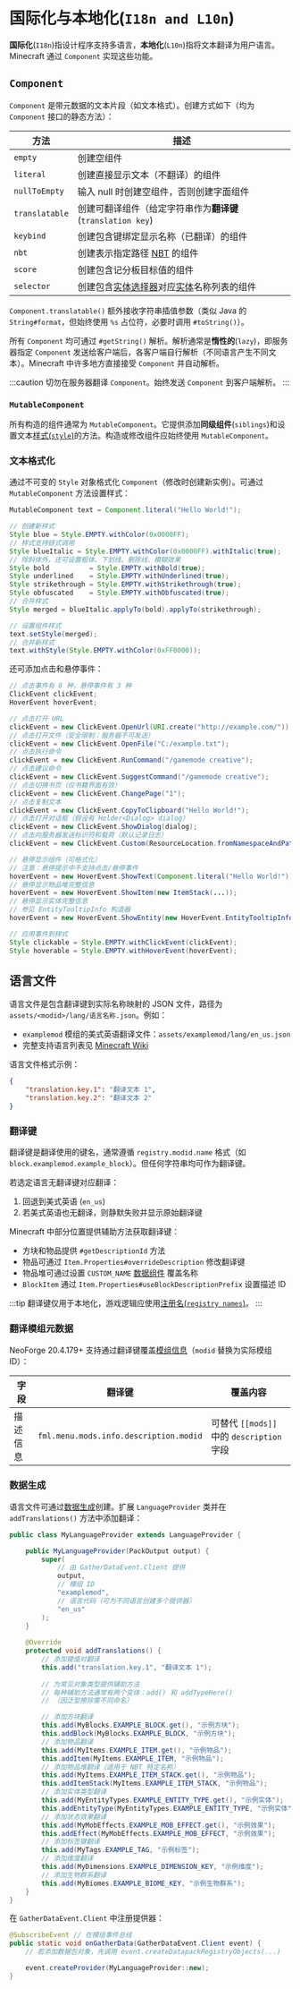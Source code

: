 ﻿# **国际化与本地化**(`I18n and L10n`)

**国际化**(`I18n`)指设计程序支持多语言，**本地化**(`L10n`)指将文本翻译为用户语言。Minecraft 通过 `Component` 实现这些功能。

## `Component`

`Component` 是带元数据的文本片段（如文本格式）。创建方式如下（均为 `Component` 接口的静态方法）：

| 方法           | 描述                                                                                           |
|----------------|------------------------------------------------------------------------------------------------|
| `empty`        | 创建空组件                                                                                     |
| `literal`      | 创建直接显示文本（不翻译）的组件                                                               |
| `nullToEmpty`  | 输入 null 时创建空组件，否则创建字面组件                                                       |
| `translatable` | 创建可翻译组件（给定字符串作为**翻译键**(`translation key`)                                    |
| `keybind`      | 创建包含键绑定显示名称（已翻译）的组件                                                         |
| `nbt`          | 创建表示指定路径 [NBT][nbt] 的组件                                                             |
| `score`        | 创建包含记分板目标值的组件                                                                     |
| `selector`     | 创建包含[实体选择器][selector]对应[实体][entity]名称列表的组件                                 |

`Component.translatable()` 额外接收字符串插值参数（类似 Java 的 `String#format`，但始终使用 `%s` 占位符，必要时调用 `#toString()`）。

所有 `Component` 均可通过 `#getString()` 解析。解析通常是**惰性的**(`lazy`)，即服务器指定 `Component` 发送给客户端后，各客户端自行解析（不同语言产生不同文本）。Minecraft 中许多地方直接接受 `Component` 并自动解析。

:::caution
切勿在服务器翻译 `Component`。始终发送 `Component` 到客户端解析。
:::

### `MutableComponent`

所有构造的组件通常为 `MutableComponent`。它提供添加**同级组件**(`siblings`)和设置文本[样式(`style`)][style]的方法。构造或修改组件应始终使用 `MutableComponent`。

### 文本格式化

通过不可变的 `Style` 对象格式化 `Component`（修改时创建新实例）。可通过 `MutableComponent` 方法设置样式：

```java
MutableComponent text = Component.literal("Hello World!");

// 创建新样式
Style blue = Style.EMPTY.withColor(0x0000FF);
// 样式支持链式调用
Style blueItalic = Style.EMPTY.withColor(0x0000FF).withItalic(true);
// 除斜体外，还可设置粗体、下划线、删除线、模糊效果
Style bold          = Style.EMPTY.withBold(true);
Style underlined    = Style.EMPTY.withUnderlined(true);
Style strikethrough = Style.EMPTY.withStrikethrough(true);
Style obfuscated    = Style.EMPTY.withObfuscated(true);
// 合并样式
Style merged = blueItalic.applyTo(bold).applyTo(strikethrough);

// 设置组件样式
text.setStyle(merged);
// 合并新样式
text.withStyle(Style.EMPTY.withColor(0xFF0000));
```

还可添加点击和悬停事件：

```java
// 点击事件有 8 种，悬停事件有 3 种
ClickEvent clickEvent;
HoverEvent hoverEvent;

// 点击打开 URL
clickEvent = new ClickEvent.OpenUrl(URI.create("http://example.com/"));
// 点击打开文件（安全限制：服务器不可发送）
clickEvent = new ClickEvent.OpenFile("C:/example.txt");
// 点击执行命令
clickEvent = new ClickEvent.RunCommand("/gamemode creative");
// 点击建议命令
clickEvent = new ClickEvent.SuggestCommand("/gamemode creative");
// 点击切换书页（仅书籍界面有效）
clickEvent = new ClickEvent.ChangePage("1");
// 点击复制文本
clickEvent = new ClickEvent.CopyToClipboard("Hello World!");
// 点击打开对话框（假设有 Holder<Dialog> dialog）
clickEvent = new ClickEvent.ShowDialog(dialog);
// 点击向服务器发送标识符和载荷（默认记录日志）
clickEvent = new ClickEvent.Custom(ResourceLocation.fromNamespaceAndPath("examplemod", "custom"), Optional.empty());

// 悬停显示组件（可格式化）
// 注意：悬停提示中不支持点击/悬停事件
hoverEvent = new HoverEvent.ShowText(Component.literal("Hello World!"));
// 悬停显示物品堆完整信息
hoverEvent = new HoverEvent.ShowItem(new ItemStack(...));
// 悬停显示实体完整信息
// 参见 EntityTooltipInfo 构造器
hoverEvent = new HoverEvent.ShowEntity(new HoverEvent.EntityTooltipInfo(...));

// 应用事件到样式
Style clickable = Style.EMPTY.withClickEvent(clickEvent);
Style hoverable = Style.EMPTY.withHoverEvent(hoverEvent);
```

## 语言文件

语言文件是包含翻译键到实际名称映射的 JSON 文件，路径为 `assets/<modid>/lang/语言名称.json`。例如：
- `examplemod` 模组的美式英语翻译文件：`assets/examplemod/lang/en_us.json`
- 完整支持语言列表见 [Minecraft Wiki][mcwikilang]

语言文件格式示例：
```json
{
    "translation.key.1": "翻译文本 1",
    "translation.key.2": "翻译文本 2"
}
```

### 翻译键

翻译键是翻译使用的键名，通常遵循 `registry.modid.name` 格式（如 `block.examplemod.example_block`）。但任何字符串均可作为翻译键。

若选定语言无翻译键对应翻译：
1. 回退到美式英语 (`en_us`)
2. 若美式英语也无翻译，则静默失败并显示原始翻译键

Minecraft 中部分位置提供辅助方法获取翻译键：
- 方块和物品提供 `#getDescriptionId` 方法
- 物品可通过 `Item.Properties#overrideDescription` 修改翻译键
- 物品堆可通过设置 `CUSTOM_NAME` [数据组件][datacomponent] 覆盖名称
- `BlockItem` 通过 `Item.Properties#useBlockDescriptionPrefix` 设置描述 ID

:::tip
翻译键仅用于本地化，游戏逻辑应使用[注册名(`registry names`)][regname]。
:::

### 翻译模组元数据

NeoForge 20.4.179+ 支持通过翻译键覆盖[模组信息][modstoml]（`modid` 替换为实际模组 ID）：

| 字段         | 翻译键                              | 覆盖内容                                       |
|--------------|-------------------------------------|----------------------------------------------|
| 描述信息     | `fml.menu.mods.info.description.modid` | 可替代 `[[mods]]` 中的 `description` 字段    |

### 数据生成

语言文件可通过[数据生成][datagen]创建。扩展 `LanguageProvider` 类并在 `addTranslations()` 方法中添加翻译：

```java
public class MyLanguageProvider extends LanguageProvider {

    public MyLanguageProvider(PackOutput output) {
        super(
            // 由 GatherDataEvent.Client 提供
            output,
            // 模组 ID
            "examplemod",
            // 语言代码（可为不同语言创建多个提供器）
            "en_us"
        );
    }
    
    @Override
    protected void addTranslations() {
        // 添加键值对翻译
        this.add("translation.key.1", "翻译文本 1");
        
        // 为常见对象类型提供辅助方法
        // 每种辅助方法通常有两个变体：add() 和 addTypeHere()
        // （因泛型擦除需不同命名）

        // 添加方块翻译
        this.add(MyBlocks.EXAMPLE_BLOCK.get(), "示例方块");
        this.addBlock(MyBlocks.EXAMPLE_BLOCK, "示例方块");
        // 添加物品翻译
        this.add(MyItems.EXAMPLE_ITEM.get(), "示例物品");
        this.addItem(MyItems.EXAMPLE_ITEM, "示例物品");
        // 添加物品堆翻译（适用于 NBT 特定名称）
        this.add(MyItems.EXAMPLE_ITEM_STACK.get(), "示例物品");
        this.addItemStack(MyItems.EXAMPLE_ITEM_STACK, "示例物品");
        // 添加实体类型翻译
        this.add(MyEntityTypes.EXAMPLE_ENTITY_TYPE.get(), "示例实体");
        this.addEntityType(MyEntityTypes.EXAMPLE_ENTITY_TYPE, "示例实体");
        // 添加状态效果翻译
        this.add(MyMobEffects.EXAMPLE_MOB_EFFECT.get(), "示例效果");
        this.addEffect(MyMobEffects.EXAMPLE_MOB_EFFECT, "示例效果");
        // 添加标签键翻译
        this.add(MyTags.EXAMPLE_TAG, "示例标签");
        // 添加维度翻译
        this.add(MyDimensions.EXAMPLE_DIMENSION_KEY, "示例维度");
        // 添加生物群系翻译
        this.add(MyBiomes.EXAMPLE_BIOME_KEY, "示例生物群系");
    }
}
```

在 `GatherDataEvent.Client` 中注册提供器：

```java
@SubscribeEvent // 在模组事件总线
public static void onGatherData(GatherDataEvent.Client event) {
    // 若添加数据包对象，先调用 event.createDatapackRegistryObjects(...)

    event.createProvider(MyLanguageProvider::new);
}
```

[datacomponent]: ../../items/datacomponents.md
[datagen]: ../index.md#数据生成
[entity]: ../../entities/index.md
[itemstack]: ../../items/index.md#物品堆
[mcwikilang]: https://minecraft.wiki/w/Language
[modstoml]: ../../gettingstarted/modfiles.md#modstoml
[nbt]: ../../datastorage/nbt.md
[regname]: ../../concepts/registries.md
[selector]: https://minecraft.wiki/w/Target_selectors
[style]: #文本格式化
